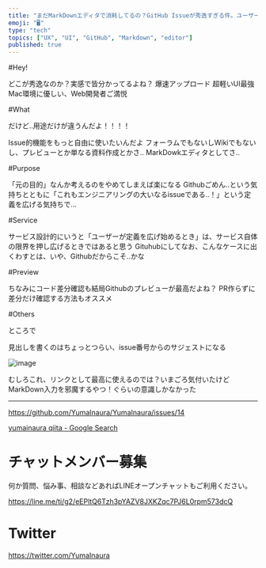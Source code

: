```yaml
---
title: "まだMarkDownエディタで消耗してるの？GitHub Issueが秀逸すぎる件。ユーザー独自利用する？ @yumainaura #UI "
emoji: "🖥"
type: "tech"
topics: ["UX", "UI", "GitHub", "Markdown", "editor"]
published: true
---
```


#Hey!

どこが秀逸なのか？実感で皆分かってるよね？
爆速アップロード
超軽いUI最強
Mac環境に優しい、Web開発者ご満悦

#What

だけど‥用途だけが違うんだよ！！！！

Issue的機能をもっと自由に使いたいんだよ
フォーラムでもないしWikiでもないし、プレビューとか単なる資料作成とかさ‥
MarkDowkエディタとしてさ‥

#Purpose

「元の目的」なんか考えるのをやめてしまえば楽になる
Githubごめん‥という気持ちとともに「これもエンジニアリングの大いなるissueである‥！」という定義を広げる気持ちで…

#Service

サービス設計的にいうと「ユーザーが定義を広げ始めるとき」は、サービス自体の限界を押し広げるときではあると思う
Gituhubにしてなお、こんなケースに出くわすとは、いや、Githubだからこそ‥かな

#Preview

ちなみにコード差分確認も結局Githubのプレビューが最高だよね？
PR作らずに差分だけ確認する方法もオススメ

#Others

ところで

見出しを書くのはちょっとつらい、issue番号からのサジェストになる

![image](https://user-images.githubusercontent.com/13635059/50531861-ef825d00-0b53-11e9-9e6d-a2aa0bd03ac9.png)

むしろこれ、リンクとして最高に使えるのでは？いまごろ気付いたけど
MarkDown入力を邪魔するやつ！ぐらいの意識しかなかった


---

https://github.com/YumaInaura/YumaInaura/issues/14

[yumainaura qiita - Google Search](https://www.google.com/search?q=yumainaura+qiita&oq=yumainaura+qiita&aqs=chrome..69i57j69i60l3j69i59l2.1970j0j7&sourceid=chrome&ie=UTF-8)








<!-- Update From Qiita API -->

# チャットメンバー募集


何か質問、悩み事、相談などあればLINEオープンチャットもご利用ください。

https://line.me/ti/g2/eEPltQ6Tzh3pYAZV8JXKZqc7PJ6L0rpm573dcQ





# Twitter


https://twitter.com/YumaInaura


<!-- Update From Qiita API -->


